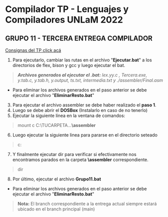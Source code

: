 
# Compilador TP - Lenguajes y Compiladores UNLaM 2022

## GRUPO 11 - TERCERA ENTREGA COMPILADOR

[Consignas del TP click acá](https://docs.google.com/document/d/1eBz35sM1iTpzqPLFCftL9yCo6Ex4psi-/edit)

1. Para ejecutarlo, cambiar las rutas en el archivo "**Ejecutar.bat**" a los directorios de flex, bison y gcc y luego ejecutar el bat.

>  ***Archivos generados al ejecutar el .bat:** lex.yy.c , Tercera.exe, y.tab.c, y.tab.h, y.output, ts.txt,  intermedia.txt y ./assembler/Final.asm*

- Para eliminar los archivos generados en el paso anterior se debe ejecutar el archivo "**EliminarResto.bat**"

3. Para ejecutar el archivo assembler se debe haber realizado el **paso 1**. 
4. Luego se debe abrir el **DOSBox**  (Instalarlo en caso de no tenerlo)
5. Ejecutar la siguiente línea en la ventana de comandos:
> mount c C:\TUCARPETA\...**\assembler**
6. Luego ejecutar la siguiente linea para pararse en el directorio seteado
> c:
7. Y finalmente ejecutar dir para verificar si efectivamente nos encontramos parados en la carpeta **\assembler** correspondiente.
> dir
8. Por último, ejecutar el archivo **Grupo11.bat**
 - Para eliminar los archivos generados en el paso anterior se debe ejecutar el archivo "**EliminarResto.bat**"

>  **Nota:** El branch correspondiente a la entrega actual siempre estará ubicado en el branch principal (main)
